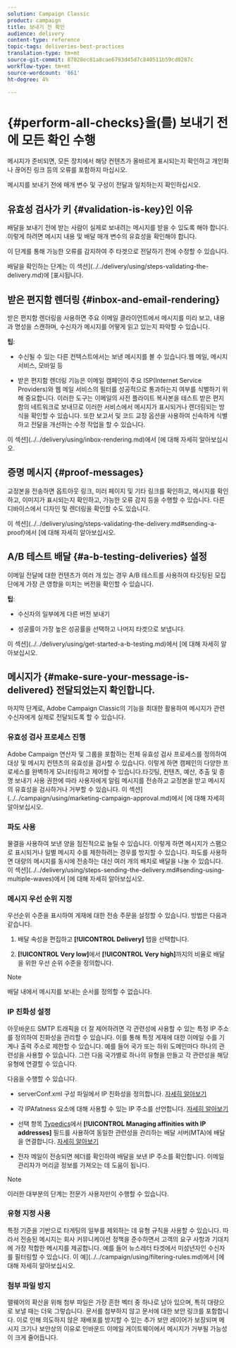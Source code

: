 ```yaml
---
solution: Campaign Classic
product: campaign
title: 보내기 전 확인
audience: delivery
content-type: reference
topic-tags: deliveries-best-practices
translation-type: tm+mt
source-git-commit: 87028ec81a8cae6793d45d7c840511b59cd0287c
workflow-type: tm+mt
source-wordcount: '861'
ht-degree: 4%

---
```



# {#perform-all-checks}을(를) 보내기 전에 모든 확인 수행

메시지가 준비되면, 모든 장치에서 해당 컨텐츠가 올바르게 표시되는지 확인하고 개인화나 끊어진 링크 등의 오류를 포함하지 마십시오.

메시지를 보내기 전에 매개 변수 및 구성이 전달과 일치하는지 확인하십시오.

## 유효성 검사가 키 {#validation-is-key}인 이유

배달을 보내기 전에 받는 사람이 실제로 보내려는 메시지를 받을 수 있도록 해야 합니다. 이렇게 하려면 메시지 내용 및 배달 매개 변수의 유효성을 확인해야 합니다.

이 단계를 통해 가능한 오류를 감지하여 주 타겟으로 전달하기 전에 수정할 수 있습니다.

배달을 확인하는 단계는 이 섹션](../../delivery/using/steps-validating-the-delivery.md)에 [표시됩니다.

## 받은 편지함 렌더링 {#inbox-and-email-rendering}

받은 편지함 렌더링을 사용하면 주요 이메일 클라이언트에서 메시지를 미리 보고, 내용과 명성을 스캔하며, 수신자가 메시지를 어떻게 읽고 있는지 파악할 수 있습니다.

**팁**:

* 수신될 수 있는 다른 컨텍스트에서는 보낸 메시지를 볼 수 있습니다.웹 메일, 메시지 서비스, 모바일 등

* 받은 편지함 렌더링 기능은 이메일 캠페인이 주요 ISP(Internet Service Providers)와 웹 메일 서비스의 필터를 성공적으로 통과하는지 여부를 식별하기 위해 중요합니다. 이러한 도구는 이메일의 사전 플라이트 복사본을 테스트 받은 편지함의 네트워크로 보내므로 이러한 서비스에서 메시지가 표시되거나 렌더링되는 방식을 확인할 수 있습니다. 또한 보고서 및 코드 교정 옵션을 사용하여 신속하게 식별하고 전달을 개선하는 수정 작업을 할 수 있습니다.

이 섹션](../../delivery/using/inbox-rendering.md)에서 [에 대해 자세히 알아보십시오.

## 증명 메시지 {#proof-messages}

교정본을 전송하면 옵트아웃 링크, 미러 페이지 및 기타 링크를 확인하고, 메시지를 확인하고, 이미지가 표시되는지 확인하고, 가능한 오류 감지 등을 수행할 수 있습니다. 다른 디바이스에서 디자인 및 렌더링을 확인할 수도 있습니다.

이 섹션](../../delivery/using/steps-validating-the-delivery.md#sending-a-proof)에서 [에 대해 자세히 알아보십시오.

## A/B 테스트 배달 {#a-b-testing-deliveries} 설정

이메일 전달에 대한 컨텐츠가 여러 개 있는 경우 A/B 테스트를 사용하여 타깃팅된 모집단에게 가장 큰 영향을 미치는 버전을 확인할 수 있습니다.

**팁**:

* 수신자의 일부에게 다른 버전 보내기

* 성공률이 가장 높은 성공률을 선택하고 나머지 타겟으로 보냅니다.

이 섹션](../../delivery/using/get-started-a-b-testing.md)에서 [에 대해 자세히 알아보십시오.

## 메시지가 {#make-sure-your-message-is-delivered} 전달되었는지 확인합니다.

마지막 단계로, Adobe Campaign Classic의 기능을 최대한 활용하여 메시지가 관련 수신자에게 실제로 전달되도록 할 수 있습니다.

### 유효성 검사 프로세스 진행

Adobe Campaign 연산자 및 그룹을 포함하는 전체 유효성 검사 프로세스를 정의하여 대상 및 메시지 컨텐츠의 유효성을 검사할 수 있습니다. 이렇게 하면 캠페인의 다양한 프로세스를 완벽하게 모니터링하고 제어할 수 있습니다.타깃팅, 컨텐츠, 예산, 추출 및 증명 보내기 사용 권한에 따라 사용자에게 알림 메시지를 전송하고 교정본을 받고 메시지의 유효성을 검사하거나 거부할 수 있습니다. 이 섹션](../../campaign/using/marketing-campaign-approval.md)에서 [에 대해 자세히 알아보십시오.

### 파도 사용

물결을 사용하여 보낸 양을 점진적으로 늘릴 수 있습니다. 이렇게 하면 메시지가 스팸으로 표시되거나 일별 메시지 수를 제한하려는 경우를 방지할 수 있습니다. 파도를 사용하면 대량의 메시지를 동시에 전송하는 대신 여러 개의 배치로 배달을 나눌 수 있습니다. 이 섹션](../../delivery/using/steps-sending-the-delivery.md#sending-using-multiple-waves)에서 [에 대해 자세히 알아보십시오.

### 메시지 우선 순위 지정

우선순위 수준을 표시하여 게재에 대한 전송 주문을 설정할 수 있습니다. 방법은 다음과 같습니다.

1. 배달 속성을 편집하고 **[!UICONTROL Delivery]** 탭을 선택합니다.

1. **[!UICONTROL Very low]**&#x200B;에서 **[!UICONTROL Very high]**&#x200B;까지의 비율로 배달을 위한 우선 순위 수준을 정의합니다.

>[!NOTE]
>
>배달 내에서 메시지를 보내는 순서를 정의할 수 없습니다.

### IP 친화성 설정

아웃바운드 SMTP 트래픽을 더 잘 제어하려면 각 관련성에 사용할 수 있는 특정 IP 주소를 정의하여 친화성을 관리할 수 있습니다. 이를 통해 특정 게재에 대한 이메일 수를 기계나 출력 주소로 제한할 수 있습니다. 예를 들어 국가 또는 하위 도메인마다 하나의 관련성을 사용할 수 있습니다. 그런 다음 국가별로 하나의 유형을 만들고 각 관련성을 해당 유형에 연결할 수 있습니다.

다음을 수행할 수 있습니다.

* serverConf.xml 구성 파일에서 IP 친화성을 정의합니다. [자세히 알아보기](../../installation/using/configuring-campaign-server.md#managing-outbound-smtp-traffic-with-affinities)

* 각 IPAfatness 요소에 대해 사용할 수 있는 IP 주소를 선언합니다. [자세히 알아보기](../../installation/using/email-deliverability.md#list-of-ip-addresses-to-use)

* 선택 항목 [Typedics](../../campaign/using/about-campaign-typologies.md)에서 **[!UICONTROL Managing affinities with IP addresses]** 필드를 사용하여 동일한 관련성을 관리하는 배달 서버(MTA)에 배달을 연결합니다. [자세히 알아보기](../../campaign/using/applying-rules.md#control-outgoing-smtp-traffic)

* 전자 메일이 전송되면 헤더를 확인하여 배달을 보낸 IP 주소를 확인합니다. 이메일 관리자가 머리글 정보를 가져오는 데 도움이 됩니다.

>[!NOTE]
>
>이러한 대부분의 단계는 전문가 사용자만이 수행할 수 있습니다.

### 유형 지정 사용

특정 기준을 기반으로 타게팅의 일부를 제외하는 데 유형 규칙을 사용할 수 있습니다. 따라서 전송된 메시지는 회사 커뮤니케이션 정책을 준수하면서 고객의 요구 사항과 기대치에 가장 적합한 메시지를 제공합니다. 예를 들어 뉴스레터 타겟에서 미성년자인 수신자를 필터링할 수 있습니다. 이 예](../../campaign/using/filtering-rules.md)에서 [에 대해 자세히 알아보십시오.

### 첨부 파일 방지

맬웨어의 확산을 위해 첨부 파일은 가장 흔한 벡터 중 하나로 남아 있으며, 특히 대량으로 보낼 때는 더욱 그렇습니다. 문서를 첨부하지 않고 문서에 대한 보안 링크를 포함합니다. 이로 인해 의도하지 않은 재배포를 방지할 수 있는 추가 보안 레이어가 보장되며 메시지 크기나 보안상의 이유로 인바운드 이메일 게이트웨이에서 메시지가 거부될 가능성이 크게 줄어듭니다.
